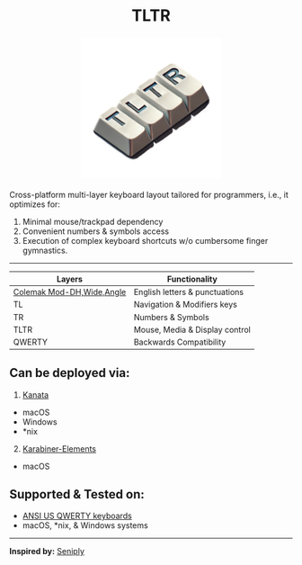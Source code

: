 <h1 align='center'> TLTR </h1>
<h3 align='center'>
    <img title='TLTR' src='./assets/logo.png' alt='Logo for the layout' height='250' />
</h3>

Cross-platform multi-layer keyboard layout tailored for programmers, i.e., it optimizes for:
  1. Minimal mouse/trackpad dependency
  2. Convenient numbers & symbols access
  3. Execution of complex keyboard shortcuts w/o cumbersome finger gymnastics.
---
| Layers                                                                                 | Functionality                  |
| ------                                                                                 | -------------                  |
| [Colemak Mod-DH,Wide,Angle](https://github.com/ColemakMods/mod-dh?tab=readme-ov-file)  | English letters & punctuations |
| TL                                                                                     | Navigation & Modifiers keys    |
| TR                                                                                     | Numbers & Symbols              |
| TLTR                                                                                   | Mouse, Media & Display control |
| QWERTY                                                                                 | Backwards Compatibility        |

## Can be deployed via:
1. [Kanata](https://github.com/jtroo/kanata/)
- macOS
- Windows
- *nix

2. [Karabiner-Elements](https://github.com/pqrs-org/Karabiner-Elements)
- macOS

## Supported & Tested on:
- [ANSI US QWERTY keyboards](https://en.m.wikipedia.org/wiki/File:ANSI_US_QWERTY_(Windows).svg)
- macOS, *nix, & Windows systems
---
**Inspired by:** [Seniply](https://github.com/stevep99/seniply)